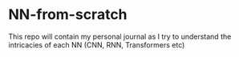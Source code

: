 # NN-from-scratch
This repo will contain my personal journal as I try to understand the intricacies of each NN (CNN, RNN, Transformers etc)
